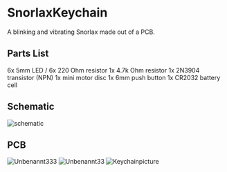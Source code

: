 # SnorlaxKeychain
A blinking and vibrating Snorlax made out of a PCB.
## Parts List
6x 5mm LED /
6x 220 Ohm resistor
1x 4.7k Ohm resistor
1x 2N3904 transistor (NPN)
1x mini motor disc
1x 6mm push button
1x CR2032 battery cell
## Schematic
![schematic](https://github.com/user-attachments/assets/385e11bd-091b-494f-b706-ca4f0f0a23cd)
## PCB
![Unbenannt333](https://github.com/user-attachments/assets/b10066ac-bd70-4afe-9c56-ad6cf44c4364)
![Unbenannt33](https://github.com/user-attachments/assets/d5f4fad0-4428-427e-b0ee-69ef9303af84)
![Keychainpicture](https://github.com/user-attachments/assets/c034f9b8-5a82-4c2b-ab7e-9ca092dd4372)
